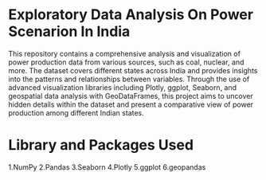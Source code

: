 # Exploratory Data Analysis On Power Scenarion In India
This repository contains a comprehensive analysis and visualization of power production data from various sources, such as coal, nuclear, and more. The dataset covers different states across India and provides insights into the patterns and relationships between variables. Through the use of advanced visualization libraries including Plotly, ggplot, Seaborn, and geospatial data analysis with GeoDataFrames, this project aims to uncover hidden details within the dataset and present a comparative view of power production among different Indian states.
# Library and Packages Used
1.NumPy
2.Pandas
3.Seaborn
4.Plotly
5.ggplot
6.geopandas

